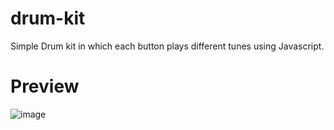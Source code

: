 # drum-kit

Simple Drum kit in which each button plays different tunes using Javascript.

# Preview

![image](https://github.com/Sonadhansingh/drum-kit/assets/126173016/7624d3e2-6072-4a11-862d-29c8a498d449)

